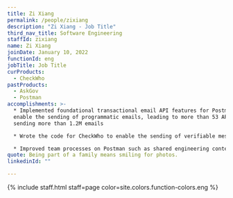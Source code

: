 ```yaml
---
title: Zi Xiang
permalink: /people/zixiang
description: "Zi Xiang - Job Title"
third_nav_title: Software Engineering
staffId: zixiang
name: Zi Xiang
joinDate: January 10, 2022
functionId: eng
jobTitle: Job Title
curProducts:
  - CheckWho
pastProducts:
  - AskGov
  - Postman
accomplishments: >-
  * Implemented foundational transactional email API features for Postman to
  enable the sending of programmatic emails, leading to more than 53 API users
  sending more than 1.2M emails

  * Wrote the code for CheckWho to enable the sending of verifiable messages, leading to more than 10,000 man-hours saved from initial agency users

  * Improved team processes on Postman such as shared engineering context for decision-making and greater structure in engineering practices
quote: Being part of a family means smiling for photos.
linkedinId: ""

---
```


{% include staff.html staff=page color=site.colors.function-colors.eng %}
